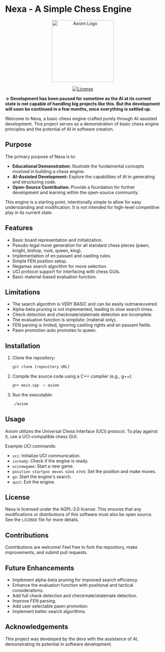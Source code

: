 # Nexa - A Simple Chess Engine

<p align="center">
  <img src="https://github.com/user-attachments/assets/148aa313-3302-49f0-bf01-8598ba8de4ef" alt="Axiom Logo" width="200">
</p>

<p align="center">
  <a href="https://www.gnu.org/licenses/agpl-3.0">
    <img src="https://img.shields.io/badge/License-AGPL%20v3-blue.svg" alt="License">
  </a>
</p>

**-> Development has been paused for sometime as the AI at its current state is not capable of handling big projects like this. But the development will soon be continued in a few months, once everything is settled up.**


Welcome to Nexa, a basic chess engine crafted purely through AI-assisted development. This project serves as a demonstration of basic chess engine principles and the potential of AI in software creation.

## Purpose

The primary purpose of Nexa is to:

* **Educational Demonstration:** Illustrate the fundamental concepts involved in building a chess engine.
* **AI-Assisted Development:** Explore the capabilities of AI in generating and structuring code.
* **Open-Source Contribution:** Provide a foundation for further development and learning within the open-source community.

This engine is a starting point, intentionally simple to allow for easy understanding and modification. It is not intended for high-level competitive play in its current state.

## Features

* Basic board representation and initialization.
* Pseudo-legal move generation for all standard chess pieces (pawn, knight, bishop, rook, queen, king).
* Implementation of en passant and castling rules.
* Simple FEN position setup.
* Negamax search algorithm for move selection.
* UCI protocol support for interfacing with chess GUIs.
* Basic material-based evaluation function.

## Limitations

* The search algorithm is VERY BASIC and can be easily outmaneuvered.
* Alpha-beta pruning is not implemented, leading to slow search times.
* Check detection and checkmate/stalemate detection are incomplete.
* The evaluation function is simplistic (material only).
* FEN parsing is limited, ignoring castling rights and en passant fields.
* Pawn promotion auto promotes to queen.

## Installation

1.  Clone the repository:

    ```bash
    git clone [repository URL]
    ```

2.  Compile the source code using a C++ compiler (e.g., g++):

    ```bash
    g++ main.cpp -o axiom
    ```

3.  Run the executable:

    ```bash
    ./axiom
    ```

## Usage

Axiom utilizes the Universal Chess Interface (UCI) protocol. To play against it, use a UCI-compatible chess GUI.

Example UCI commands:

* `uci`: Initialize UCI communication.
* `isready`: Check if the engine is ready.
* `ucinewgame`: Start a new game.
* `position startpos moves e2e4 e7e5`: Set the position and make moves.
* `go`: Start the engine's search.
* `quit`: Exit the engine.

## License

Nexa is licensed under the AGPL-3.0 license. This ensures that any modifications or distributions of this software must also be open source. See the `LICENSE` file for more details.

## Contributions

Contributions are welcome! Feel free to fork the repository, make improvements, and submit pull requests.

## Future Enhancements

* Implement alpha-beta pruning for improved search efficiency.
* Enhance the evaluation function with positional and tactical considerations.
* Add full check detection and checkmate/stalemate detection.
* Improve FEN parsing.
* Add user selectable pawn promotion.
* Implement better search algorithms.

## Acknowledgements

This project was developed by the devs with the assistance of AI, demonstrating its potential in software development.
